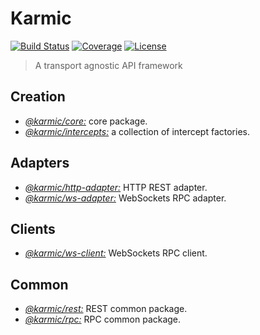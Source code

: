 # Karmic

[![Build Status](https://img.shields.io/travis/rafamel/karmic/master.svg)](https://travis-ci.org/rafamel/karmic)
[![Coverage](https://img.shields.io/coveralls/rafamel/karmic/master.svg)](https://coveralls.io/github/rafamel/karmic)
[![License](https://img.shields.io/github/license/rafamel/karmic.svg)](https://github.com/rafamel/karmic/blob/master/LICENSE)

> A transport agnostic API framework

## Creation

* [*@karmic/core:*](https://github.com/rafamel/karmic/tree/master/packages/core) core package.
* [*@karmic/intercepts:*](https://github.com/rafamel/karmic/tree/master/packages/rpc-client) a collection of intercept factories.

## Adapters

* [*@karmic/http-adapter:*](https://github.com/rafamel/karmic/tree/master/packages/http-adapter) HTTP REST adapter.
* [*@karmic/ws-adapter:*](https://github.com/rafamel/karmic/tree/master/packages/ws-adapter) WebSockets RPC adapter.

## Clients

* [*@karmic/ws-client:*](https://github.com/rafamel/karmic/tree/master/packages/ws-client) WebSockets RPC client.

## Common

* [*@karmic/rest:*](https://github.com/rafamel/karmic/tree/master/packages/rest) REST common package.
* [*@karmic/rpc:*](https://github.com/rafamel/karmic/tree/master/packages/rpc) RPC common package.
